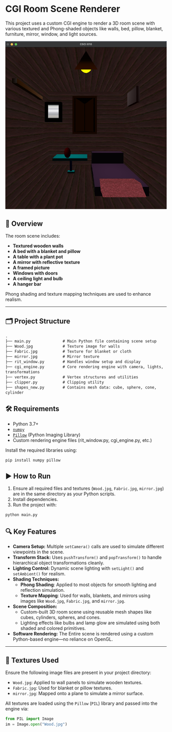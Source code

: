 # CGI Room Scene Renderer

This project uses a custom CGI engine to render a 3D room scene with various textured and Phong-shaded objects like walls, bed, pillow, blanket, furniture, mirror, window, and light sources.

![Rendered Room Scene](output.png)

## 📸 Overview

The room scene includes:
- **Textured wooden walls**
- **A bed with a blanket and pillow**
- **A table with a plant pot**
- **A mirror with reflective texture**
- **A framed picture**
- **Windows with doors**
- **A ceiling light and bulb**
- **A hanger bar**

Phong shading and texture mapping techniques are used to enhance realism.

---

## 🗂️ Project Structure

```text
.
├── main.py              # Main Python file containing scene setup
├── Wood.jpg             # Texture image for walls
├── Fabric.jpg           # Texture for blanket or cloth
├── mirror.jpg           # Mirror texture
├── rit_window.py        # Handles window setup and display
├── cgi_engine.py        # Core rendering engine with camera, lights, transformations
├── vertex.py            # Vertex structures and utilities
├── clipper.py           # Clipping utility
├── shapes_new.py        # Contains mesh data: cube, sphere, cone, cylinder

```

## 🛠️ Requirements

- Python 3.7+
- [`numpy`](https://pypi.org/project/numpy/)
- [`Pillow`](https://pypi.org/project/Pillow/) (Python Imaging Library)
- Custom rendering engine files (rit_window.py, cgi_engine.py, etc.)

Install the required libraries using:

```bash
pip install numpy pillow
```

## ▶️ How to Run

1. Ensure all required files and textures (`Wood.jpg`, `Fabric.jpg`, `mirror.jpg`) are in the same directory as your Python scripts.
2. Install dependencies.
3. Run the project with:

```bash
python main.py
```
## 🔍 Key Features

- **Camera Setup:** Multiple `setCamera()` calls are used to simulate different viewpoints in the scene.
- **Transform Stack:** Uses `pushTransform()` and `popTransform()` to handle hierarchical object transformations cleanly.
- **Lighting Control:** Dynamic scene lighting with `setLight()` and `setAmbient()` for realism.
- **Shading Techniques:**
  - **Phong Shading**: Applied to most objects for smooth lighting and reflection simulation.
  - **Texture Mapping**: Used for walls, blankets, and mirrors using images like `Wood.jpg`, `Fabric.jpg`, and `mirror.jpg`.
- **Scene Composition:**
  - Custom-built 3D room scene using reusable mesh shapes like cubes, cylinders, spheres, and cones.
  - Lighting effects like bulbs and lamp glow are simulated using both shaded and colored primitives.
- **Software Rendering:** The Entire scene is rendered using a custom Python-based engine—no reliance on OpenGL.

---

## 🎨 Textures Used

Ensure the following image files are present in your project directory:

- `Wood.jpg`: Applied to wall panels to simulate wooden textures.
- `Fabric.jpg`: Used for blanket or pillow textures.
- `mirror.jpg`: Mapped onto a plane to simulate a mirror surface.

All textures are loaded using the `Pillow` (`PIL`) library and passed into the engine via:

```python
from PIL import Image
im = Image.open("Wood.jpg")
```


